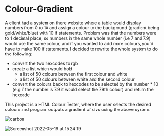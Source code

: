 # Colour-Gradient

A client had a system on there website where a table would display numbers from 0 to 10 and assign a colour to the background (gradient being gold/white/blue) with 10 if statements. Problem was that the numbers were to 1 decimal place, so numbers in the same whole number (i.e 7 and 7.9) would use the same colour, and if you wanted to add more colours, you'd have to make 100 if statements. I decided to rewrite the whole system to do the following:

- convert the two hexcodes to rgb 
- create a list which would hold
  - a list of 50 colours between the first colour and white
  - a list of 50 colours between white and the second colour
 - convert the colours back to hexcodes to be selected by the number * 10 (e.g if the number is 7.9 it would select the 79th colour) and return the hexcode

This project is a HTML Colour Tester, where the user selects the desired colours and program outputs a gradient of divs using the above system.

![carbon](https://user-images.githubusercontent.com/79047247/169317717-be5d7ff6-616e-486a-af43-acb9e878ed49.png)

![Screenshot 2022-05-19 at 15 24 19](https://user-images.githubusercontent.com/79047247/169318410-82b5263c-ad1e-44a0-8016-0a1a2cbfc80f.png)
